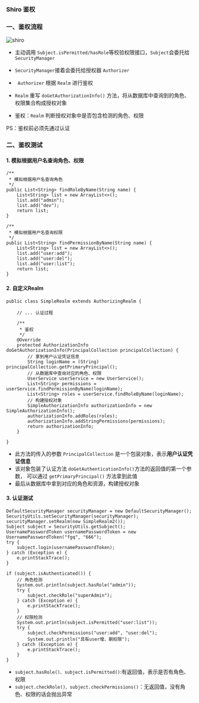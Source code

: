 ###  Shiro 鉴权
### 一、鉴权流程
![shiro](https://fgq233.github.io/imgs/java/shiro5.png)


* 主动调用 `Subject.isPermitted/hasRole`等校验权限接口，`Subject`会委托给`SecurityManager`

* `SecurityManager`接着会委托给授权器 `Authorizer`

* ` Authorizer` 根据 `Realm` 进行鉴权

* `Realm` 重写 `doGetAuthorizationInfo()` 方法，将从数据库中查询到的角色、权限集合构成授权对象

* 鉴权：`Realm` 判断授权对象中是否包含检测的角色、权限

PS：鉴权前必须先通过认证



### 二、鉴权测试
#### 1. 模拟根据用户名查询角色、权限
```
/**
 * 模拟根据用户名查询角色
 */
public List<String> findRoleByName(String name) {
    List<String> list = new ArrayList<>();
    list.add("admin");
    list.add("dev");
    return list;
}

/**
 * 模拟根据用户名查询权限
 */
public List<String> findPermissionByName(String name) {
    List<String> list = new ArrayList<>();
    list.add("user:add");
    list.add("user:del");
    list.add("user:list");
    return list;
}
```

#### 2. 自定义Realm
```
public class SimpleRealm extends AuthorizingRealm {

    // ... 认证过程

    /**
     * 鉴权
     */
    @Override
    protected AuthorizationInfo doGetAuthorizationInfo(PrincipalCollection principalCollection) {
        // 拿到用户认证凭证信息
        String loginName = (String) principalCollection.getPrimaryPrincipal();
        // 从数据库中查询对应的角色、权限
        UserService userService = new UserService();
        List<String> permissions = userService.findPermissionByName(loginName);
        List<String> roles = userService.findRoleByName(loginName);
        // 构建授权对象
        SimpleAuthorizationInfo authorizationInfo = new SimpleAuthorizationInfo();
        authorizationInfo.addRoles(roles);
        authorizationInfo.addStringPermissions(permissions);
        return authorizationInfo;
    }

}
```

* 此方法的传入的参数 `PrincipalCollection` 是一个包装对象，表示**用户认证凭证信息**
* 该对象包装了认证方法 `doGetAuthenticationInfo()`方法的返回值的第一个参数，
可以通过 `getPrimaryPrincipal()` 方法拿到此值
* 最后从数据库中拿到对应的角色和资源，构建授权对象




#### 3. 认证测试
```
DefaultSecurityManager securityManager = new DefaultSecurityManager();
SecurityUtils.setSecurityManager(securityManager);
securityManager.setRealm(new SimpleRealm2());
Subject subject = SecurityUtils.getSubject();
UsernamePasswordToken usernamePasswordToken = new UsernamePasswordToken("fgq", "666");
try {
    subject.login(usernamePasswordToken);
} catch (Exception e) {
    e.printStackTrace();
}

if (subject.isAuthenticated()) {
    // 角色检测
    System.out.println(subject.hasRole("admin"));
    try {
        subject.checkRole("superAdmin");
    } catch (Exception e) {
        e.printStackTrace();
    }
    // 权限检测
    System.out.println(subject.isPermitted("user:list"));
    try {
        subject.checkPermissions("user:add", "user:del");
        System.out.println("具有user增、删权限");
    } catch (Exception e) {
        e.printStackTrace();
    }
}
```


* `subject.hasRole()、subject.isPermitted()`:有返回值，表示是否有角色、权限
* `subject.checkRole()、subject.checkPermissions()`：无返回值，没有角色、权限的话会抛出异常


 